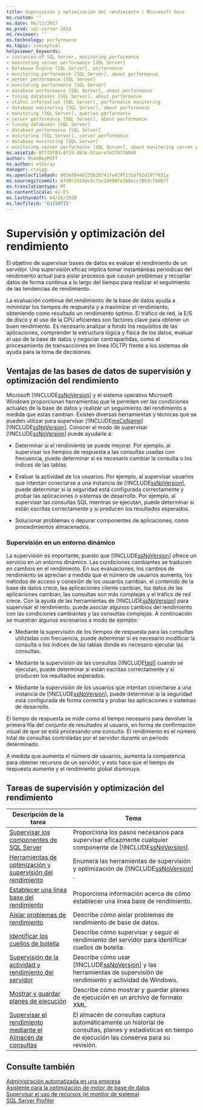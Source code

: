 ```yaml
---
title: Supervisión y optimización del rendimiento | Microsoft Docs
ms.custom: ''
ms.date: 06/13/2017
ms.prod: sql-server-2014
ms.reviewer: ''
ms.technology: performance
ms.topic: conceptual
helpviewer_keywords:
- instances of SQL Server, monitoring performance
- monitoring server performance [SQL Server]
- Database Engine [SQL Server], performance
- monitoring performance [SQL Server], about performance
- server performance [SQL Server]
- monitoring performance [SQL Server]
- database performance [SQL Server], about performance
- tuning databases [SQL Server], about performance
- status information [SQL Server], performance monitoring
- database monitoring [SQL Server], about performance
- monitoring [SQL Server], queries performance
- server performance [SQL Server], about performance
- tuning databases [SQL Server]
- database performance [SQL Server]
- monitoring [SQL Server], server performance
- database monitoring [SQL Server]
- monitoring server performance [SQL Server], about monitoring server performance
ms.assetid: 87f23f03-0f19-4b2e-bfae-efa378f7a0d4
author: MikeRayMSFT
ms.author: mikeray
manager: craigg
ms.openlocfilehash: 683e8044b235828741fe429f133af82d1977031a
ms.sourcegitcommit: 6fd8c1914de4c7ac24900fe388ecc7883c740077
ms.translationtype: MT
ms.contentlocale: es-ES
ms.lasthandoff: 04/26/2020
ms.locfileid: "63150715"
---
```

# <a name="monitor-and-tune-for-performance"></a>Supervisión y optimización del rendimiento
  El objetivo de supervisar bases de datos es evaluar el rendimiento de un servidor. Una supervisión eficaz implica tomar instantáneas periódicas del rendimiento actual para aislar procesos que causan problemas y recopilar datos de forma continua a lo largo del tiempo para realizar el seguimiento de las tendencias de rendimiento.  
  
 La evaluación continua del rendimiento de la base de datos ayuda a minimizar los tiempos de respuesta y a maximizar el rendimiento, obteniendo como resultado un rendimiento óptimo. El tráfico de red, la E/S de disco y el uso de la CPU eficientes son factores clave para obtener un buen rendimiento. Es necesario analizar a fondo los requisitos de las aplicaciones, comprender la estructura lógica y física de los datos, evaluar el uso de la base de datos y negociar contrapartidas, como el procesamiento de transacciones en línea (OLTP) frente a los sistemas de ayuda para la toma de decisiones.  
  
## <a name="benefits-of-monitoring-and-tuning-databases-for-performance"></a>Ventajas de las bases de datos de supervisión y optimización del rendimiento  
 Microsoft [!INCLUDE[ssNoVersion](../../includes/ssnoversion-md.md)] y el sistema operativo Microsoft Windows proporcionan herramientas que le permiten ver las condiciones actuales de la base de datos y realizar un seguimiento del rendimiento a medida que estas cambian. Existen diversas herramientas y técnicas que se pueden utilizar para supervisar [!INCLUDE[msCoName](../../includes/msconame-md.md)] [!INCLUDE[ssNoVersion](../../includes/ssnoversion-md.md)]. Conocer el modo de supervisar [!INCLUDE[ssNoVersion](../../includes/ssnoversion-md.md)] puede ayudarle a:  
  
-   Determinar si el rendimiento se puede mejorar. Por ejemplo, al supervisar los tiempos de respuesta a las consultas usadas con frecuencia, puede determinar si es necesario cambiar la consulta o los índices de las tablas.  
  
-   Evaluar la actividad de los usuarios. Por ejemplo, al supervisar usuarios que intentan conectarse a una instancia de [!INCLUDE[ssNoVersion](../../includes/ssnoversion-md.md)], puede determinar si la seguridad está configurada correctamente y probar las aplicaciones o sistemas de desarrollo. Por ejemplo, al supervisar las consultas SQL mientras se ejecutan, puede determinar si están escritas correctamente y si producen los resultados esperados.  
  
-   Solucionar problemas o depurar componentes de aplicaciones, como procedimientos almacenados.  
  
### <a name="monitoring-in-a-dynamic-environment"></a>Supervisión en un entorno dinámico  
 La supervisión es importante, puesto que [!INCLUDE[ssNoVersion](../../includes/ssnoversion-md.md)] ofrece un servicio en un entorno dinámico. Las condiciones cambiantes se traducen en cambios en el rendimiento. En sus evaluaciones, los cambios de rendimiento se aprecian a medida que el número de usuarios aumenta, los métodos de acceso y conexión de los usuarios cambian, el contenido de la base de datos crece, las aplicaciones cliente cambian, los datos de las aplicaciones cambian, las consultas son más complejas y el tráfico de red crece. Con la ayuda de las herramientas de [!INCLUDE[ssNoVersion](../../includes/ssnoversion-md.md)] para supervisar el rendimiento, puede asociar algunos cambios del rendimiento con las condiciones cambiantes y las consultas complejas. A continuación se muestran algunos escenarios a modo de ejemplo:  
  
-   Mediante la supervisión de los tiempos de respuesta para las consultas utilizadas con frecuencia, puede determinar si es necesario modificar la consulta o los índices de las tablas donde es necesario ejecutar las consultas.  
  
-   Mediante la supervisión de las consultas [!INCLUDE[tsql](../../includes/tsql-md.md)] cuando se ejecutan, puede determinar si están escritas correctamente y si producen los resultados esperados.  
  
-   Mediante la supervisión de los usuarios que intentan conectarse a una instancia de [!INCLUDE[ssNoVersion](../../includes/ssnoversion-md.md)], puede determinar si la seguridad está configurada de forma correcta y probar las aplicaciones o sistemas de desarrollo.  
  
 El tiempo de respuesta se mide como el tiempo necesario para devolver la primera fila del conjunto de resultados al usuario, en forma de confirmación visual de que se está procesando una consulta. El rendimiento es el número total de consultas controladas por el servidor durante un periodo determinado.  
  
 A medida que aumenta el número de usuarios, aumenta la competencia para obtener recursos de un servidor, y esto hace que el tiempo de respuesta aumente y el rendimiento global disminuya.  
  
## <a name="monitoring-and-tuning-performance-tasks"></a>Tareas de supervisión y optimización del rendimiento  
  
|Descripción de la tarea|Tema|  
|----------------------|-----------|  
|[Supervisar los componentes de SQL Server](monitor-sql-server-components.md)|Proporciona los pasos necesarios para supervisar eficazmente cualquier componente de [!INCLUDE[ssNoVersion](../../includes/ssnoversion-md.md)].|  
|[Herramientas de optimización y supervisión del rendimiento](performance-monitoring-and-tuning-tools.md)|Enumera las herramientas de supervisión y optimización de [!INCLUDE[ssNoVersion](../../includes/ssnoversion-md.md)] .|  
|[Establecer una línea base del rendimiento](establish-a-performance-baseline.md)|Proporciona información acerca de cómo establecer una línea base de rendimiento.|  
|[Aislar problemas de rendimiento](isolate-performance-problems.md)|Describe cómo aislar problemas de rendimiento de base de datos.|  
|[Identificar los cuellos de botella](identify-bottlenecks.md)|Describe cómo supervisar y seguir el rendimiento del servidor para identificar cuellos de botella.|  
|[Supervisión de la actividad y rendimiento del servidor](server-performance-and-activity-monitoring.md)|Describe cómo usar [!INCLUDE[ssNoVersion](../../includes/ssnoversion-md.md)] y las herramientas de supervisión de rendimiento y actividad de Windows.|  
|[Mostrar y guardar planes de ejecución](display-and-save-execution-plans.md)|Describe cómo mostrar y guardar planes de ejecución en un archivo de formato XML.|  
|[Supervisar el rendimiento mediante el Almacén de consultas](monitoring-performance-by-using-the-query-store.md)|El almacén de consultas captura automáticamente un historial de consultas, planes y estadísticas en tiempo de ejecución las conserva para su revisión.|  
  
## <a name="see-also"></a>Consulte también  
 [Administración automatizada en una empresa](../../ssms/agent/automated-administration-across-an-enterprise.md)   
 [Asistente para la optimización de motor de base de datos](database-engine-tuning-advisor.md)   
 [Supervisar el uso de recursos &#40;el monitor de sistema&#41;](../performance-monitor/monitor-resource-usage-system-monitor.md)   
 [SQL Server Profiler](../../tools/sql-server-profiler/sql-server-profiler.md)  
  
  
